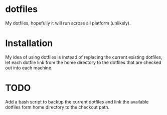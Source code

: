 dotfiles
========

My dotfiles, hopefully it will run across all platform (unlikely).

# Installation

My idea of using dotfiles is instead of replacing the current existing dotfiles,
let each dotfile link from the home directory to the dotfiles that are checked
out into each machine. 

# TODO
Add a bash script to backup the current dotfiles and link the available 
dotfiles form home directory to the checkout path.

